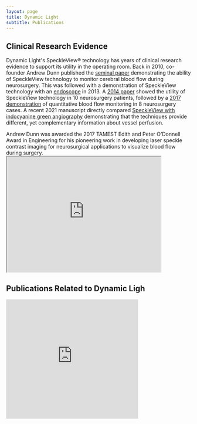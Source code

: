 ```yaml
---
layout: page
title: Dynamic Light
subtitle: Publications
---
```


<div>
  <p>
    <h2> Clinical Research Evidence </h2>
Dynamic Light's SpeckleView&reg; technology has years of clinical research evidence to support its utility in the operating room. Back in 2010, co-founder Andrew Dunn published the <a href="https://foil.bme.utexas.edu/media/papers/10.1117/1.3526368.pdf"> seminal paper</a> demonstrating the ability of SpeckleView technology to monitor cerebral blood flow during neurosurgery. This was followed with a demonstration of SpeckleView technology with an <a href="https://foil.bme.utexas.edu/media/papers/10.1117/1.JBO.18.9.090501.pdf"> endoscope</a> in 2013. A <a href="https://foil.bme.utexas.edu/media/papers/10.1117/1.NPh.1.1.015006.pdf"> 2014 paper</a> showed the utility of SpeckleView technology in 10 neurosurgery patients, followed by a <a href="https://foil.bme.utexas.edu/media/papers/10.1177/0271678X16686987.pdf"> 2017 demonstration</a> of quantitative blood flow monitoring in 8 neurosurgery cases. A recent 2021 manuscript directly compared <a href="https://www.medrxiv.org/content/10.1101/2021.04.29.21254954v1"> SpeckleView with indocyanine green angiography</a> demonstrating that the techniques provide different, yet complementary information about vessel perfusion. 
 </p>
 <p>
  Andrew Dunn was awarded the 2017 TAMEST Edith and Peter O’Donnell Award in Engineering for his pioneering work in developing laser speckle contrast imaging for neurosurgical applications to visualize blood flow during surgery.
  <iframe width="420" height="315"
src="https://www.youtube.com/embed/v2r_JE6LYa8"> 
</iframe>
  </p>
  <p>
        <h2> Publications Related to Dynamic Ligh </h2>
 </p>
</div> 
 

<div style="float:left;width:auto;margin-right:10px;"> 
  <iframe src="https://www.youtube.com/watch?v=v2r_JE6LYa8"  webkitallowfullscreen mozallowfullscreen allowfullscreen frameborder="0"  style="width: 360px; height: 325px;">
  </iframe>
</div>
